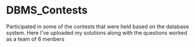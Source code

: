 # DBMS_Contests
Participated in some of the contests that were held based on the database system. Here I've uploaded my solutions along with the questions worked as a team of 6 menbers
